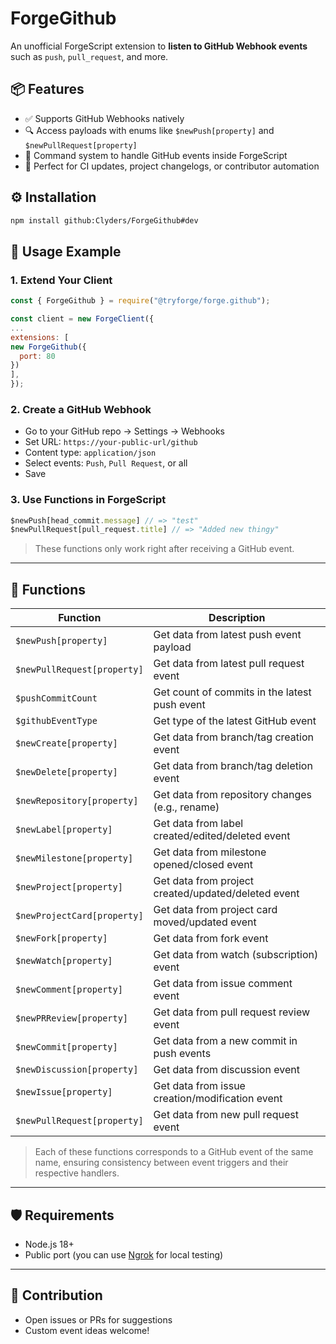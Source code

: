 # ForgeGithub

An unofficial ForgeScript extension to **listen to GitHub Webhook events** such as `push`, `pull_request`, and more.

## :package: Features

- :white_check_mark: Supports GitHub Webhooks natively
- :mag: Access payloads with enums like `$newPush[property]` and `$newPullRequest[property]`
- :jigsaw: Command system to handle GitHub events inside ForgeScript
- :rocket: Perfect for CI updates, project changelogs, or contributor automation

## :gear: Installation

```bash
npm install github:Clyders/ForgeGithub#dev
````

## :test_tube: Usage Example

### 1. Extend Your Client

```js
const { ForgeGithub } = require("@tryforge/forge.github");

const client = new ForgeClient({
...
extensions: [
new ForgeGithub({
  port: 80
})
],
});
```

### 2. Create a GitHub Webhook

* Go to your GitHub repo → Settings → Webhooks
* Set URL: `https://your-public-url/github`
* Content type: `application/json`
* Select events: `Push`, `Pull Request`, or all
* Save

### 3. Use Functions in ForgeScript

```js
$newPush[head_commit.message] // => "test"
$newPullRequest[pull_request.title] // => "Added new thingy"
```

> These functions only work right after receiving a GitHub event.

---

## :brain: Functions

| Function                    | Description                                          |
| ----------------------------|------------------------------------------------------|
| `$newPush[property]`        | Get data from latest push event payload              |
| `$newPullRequest[property]` | Get data from latest pull request event              |
| `$pushCommitCount`          | Get count of commits in the latest push event        |
| `$githubEventType`          | Get type of the latest GitHub event                  |
| `$newCreate[property]`      | Get data from branch/tag creation event              |
| `$newDelete[property]`      | Get data from branch/tag deletion event              |
| `$newRepository[property]`  | Get data from repository changes (e.g., rename)      |
| `$newLabel[property]`       | Get data from label created/edited/deleted event     |
| `$newMilestone[property]`   | Get data from milestone opened/closed event          |
| `$newProject[property]`     | Get data from project created/updated/deleted event  |
| `$newProjectCard[property]` | Get data from project card moved/updated event       |
| `$newFork[property]`        | Get data from fork event                             |
| `$newWatch[property]`       | Get data from watch (subscription) event             |
| `$newComment[property]`     | Get data from issue comment event                    |
| `$newPRReview[property]`    | Get data from pull request review event              |
| `$newCommit[property]`      | Get data from a new commit in push events            |
| `$newDiscussion[property]`  | Get data from discussion event                       |
| `$newIssue[property]`       | Get data from issue creation/modification event      |
| `$newPullRequest[property]` | Get data from new pull request event                 |

> Each of these functions corresponds to a GitHub event of the same name, ensuring consistency between event triggers and their respective handlers.

---

## :shield: Requirements

* Node.js 18+
* Public port (you can use [Ngrok](https://ngrok.com) for local testing)

---

## :handshake: Contribution

* Open issues or PRs for suggestions
* Custom event ideas welcome!